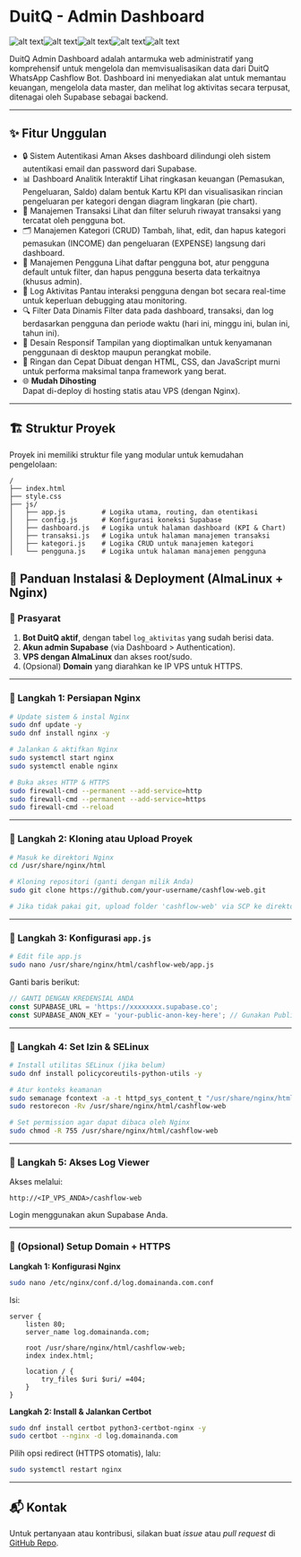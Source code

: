 # DuitQ - Admin Dashboard

![alt text](https://img.shields.io/badge/HTML5-E34F26?style=for-the-badge&logo=html5&logoColor=white)![alt text](https://img.shields.io/badge/CSS3-1572B6?style=for-the-badge&logo=css3&logoColor=white)![alt text](https://img.shields.io/badge/JavaScript-F7DF1E?style=for-the-badge&logo=javascript&logoColor=black)![alt text](https://img.shields.io/badge/Supabase-Full_Backend-3ECF8E?style=for-the-badge&logo=supabase)![alt text](https://img.shields.io/badge/Chart.js-FF6384?style=for-the-badge&logo=chartdotjs&logoColor=white)

DuitQ Admin Dashboard adalah antarmuka web administratif yang komprehensif untuk mengelola dan memvisualisasikan data dari DuitQ WhatsApp Cashflow Bot. Dashboard ini menyediakan alat untuk memantau keuangan, mengelola data master, dan melihat log aktivitas secara terpusat, ditenagai oleh Supabase sebagai backend.

---

## ✨ Fitur Unggulan

- 🔒 Sistem Autentikasi Aman
Akses dashboard dilindungi oleh sistem autentikasi email dan password dari Supabase.
- 📊 Dashboard Analitik Interaktif
Lihat ringkasan keuangan (Pemasukan, Pengeluaran, Saldo) dalam bentuk Kartu KPI dan visualisasikan rincian pengeluaran per kategori dengan diagram lingkaran (pie chart).
- 🔄 Manajemen Transaksi
Lihat dan filter seluruh riwayat transaksi yang tercatat oleh pengguna bot.
- 🗂️ Manajemen Kategori (CRUD)
Tambah, lihat, edit, dan hapus kategori pemasukan (INCOME) dan pengeluaran (EXPENSE) langsung dari dashboard.
- 👥 Manajemen Pengguna
Lihat daftar pengguna bot, atur pengguna default untuk filter, dan hapus pengguna beserta data terkaitnya (khusus admin).
- 📜 Log Aktivitas
Pantau interaksi pengguna dengan bot secara real-time untuk keperluan debugging atau monitoring.
- 🔍 Filter Data Dinamis
Filter data pada dashboard, transaksi, dan log berdasarkan pengguna dan periode waktu (hari ini, minggu ini, bulan ini, tahun ini).
- 📱 Desain Responsif
Tampilan yang dioptimalkan untuk kenyamanan penggunaan di desktop maupun perangkat mobile.
- 🚀 Ringan dan Cepat
Dibuat dengan HTML, CSS, dan JavaScript murni untuk performa maksimal tanpa framework yang berat.
- 🌐 **Mudah Dihosting**  
  Dapat di-deploy di hosting statis atau VPS (dengan Nginx).

---

## 🏗️ Struktur Proyek
Proyek ini memiliki struktur file yang modular untuk kemudahan pengelolaan:
```
/
├── index.html
├── style.css
├── js/
│   ├── app.js         # Logika utama, routing, dan otentikasi
│   ├── config.js      # Konfigurasi koneksi Supabase
│   ├── dashboard.js   # Logika untuk halaman dashboard (KPI & Chart)
│   ├── transaksi.js   # Logika untuk halaman manajemen transaksi
│   ├── kategori.js    # Logika CRUD untuk manajemen kategori
│   └── pengguna.js    # Logika untuk halaman manajemen pengguna

```

## 🚀 Panduan Instalasi & Deployment (AlmaLinux + Nginx)

### 🔧 Prasyarat

1. **Bot DuitQ aktif**, dengan tabel `log_aktivitas` yang sudah berisi data.
2. **Akun admin Supabase** (via Dashboard > Authentication).
3. **VPS dengan AlmaLinux** dan akses root/sudo.
4. (Opsional) **Domain** yang diarahkan ke IP VPS untuk HTTPS.

---

### 🔹 Langkah 1: Persiapan Nginx

```bash
# Update sistem & instal Nginx
sudo dnf update -y
sudo dnf install nginx -y

# Jalankan & aktifkan Nginx
sudo systemctl start nginx
sudo systemctl enable nginx

# Buka akses HTTP & HTTPS
sudo firewall-cmd --permanent --add-service=http
sudo firewall-cmd --permanent --add-service=https
sudo firewall-cmd --reload
```

---

### 🔹 Langkah 2: Kloning atau Upload Proyek

```bash
# Masuk ke direktori Nginx
cd /usr/share/nginx/html

# Kloning repositori (ganti dengan milik Anda)
sudo git clone https://github.com/your-username/cashflow-web.git

# Jika tidak pakai git, upload folder 'cashflow-web' via SCP ke direktori ini
```

---

### 🔹 Langkah 3: Konfigurasi `app.js`

```bash
# Edit file app.js
sudo nano /usr/share/nginx/html/cashflow-web/app.js
```

Ganti baris berikut:

```javascript
// GANTI DENGAN KREDENSIAL ANDA
const SUPABASE_URL = 'https://xxxxxxxx.supabase.co';
const SUPABASE_ANON_KEY = 'your-public-anon-key-here'; // Gunakan Public ANON Key, bukan Service Role
```

---

### 🔹 Langkah 4: Set Izin & SELinux

```bash
# Install utilitas SELinux (jika belum)
sudo dnf install policycoreutils-python-utils -y

# Atur konteks keamanan
sudo semanage fcontext -a -t httpd_sys_content_t "/usr/share/nginx/html/cashflow-web(/.*)?"
sudo restorecon -Rv /usr/share/nginx/html/cashflow-web

# Set permission agar dapat dibaca oleh Nginx
sudo chmod -R 755 /usr/share/nginx/html/cashflow-web
```

---

### 🔹 Langkah 5: Akses Log Viewer

Akses melalui:

```
http://<IP_VPS_ANDA>/cashflow-web
```

Login menggunakan akun Supabase Anda.

---

### 🔐 (Opsional) Setup Domain + HTTPS

**Langkah 1: Konfigurasi Nginx**

```bash
sudo nano /etc/nginx/conf.d/log.domainanda.com.conf
```

Isi:

```nginx
server {
    listen 80;
    server_name log.domainanda.com;

    root /usr/share/nginx/html/cashflow-web;
    index index.html;

    location / {
        try_files $uri $uri/ =404;
    }
}
```

**Langkah 2: Install & Jalankan Certbot**

```bash
sudo dnf install certbot python3-certbot-nginx -y
sudo certbot --nginx -d log.domainanda.com
```

Pilih opsi redirect (HTTPS otomatis), lalu:

```bash
sudo systemctl restart nginx
```

---

## 📬 Kontak

Untuk pertanyaan atau kontribusi, silakan buat *issue* atau *pull request* di [GitHub Repo](https://github.com/fahroediin/whatsapp-cashflow-bot).
